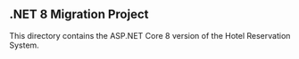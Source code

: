 ## .NET 8 Migration Project

This directory contains the ASP.NET Core 8 version of the Hotel Reservation System.